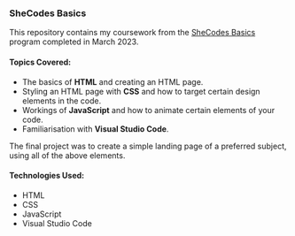 ### SheCodes Basics

This repository contains my coursework from the <a href="https://www.shecodes.io/workshop">SheCodes Basics</a> program completed in March 2023.

#### Topics Covered:

<ul>
<li>The basics of <b>HTML</b> and creating an HTML page.
</li>
<li>Styling an HTML page with <b>CSS</b> and how to target certain design elements in the code.</li>
<li>Workings of <b>JavaScript</b> and how to animate certain elements of your code.</li>
<li>Familiarisation with <b>Visual Studio Code</b>.</li>
</ul>

The final project was to create a simple landing page of a preferred subject, using all of the above elements.

#### Technologies Used:

<ul>
<li>HTML
</li>
<li>CSS</li>
<li>JavaScript</li>
<li>Visual Studio Code</li>
</ul>

